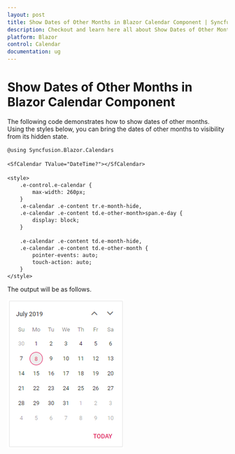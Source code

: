```yaml
---
layout: post
title: Show Dates of Other Months in Blazor Calendar Component | Syncfusion
description: Checkout and learn here all about Show Dates of Other Months in Syncfusion Blazor Calendar component and more.
platform: Blazor
control: Calendar
documentation: ug
---
```


# Show Dates of Other Months in Blazor Calendar Component

The following code demonstrates how to show dates of other months. Using the styles below, you can bring the dates of other months to visibility from its hidden state.

```cshtml
@using Syncfusion.Blazor.Calendars

<SfCalendar TValue="DateTime?"></SfCalendar>

<style>
    .e-control.e-calendar {
        max-width: 260px;
    }
    .e-calendar .e-content tr.e-month-hide,
    .e-calendar .e-content td.e-other-month>span.e-day {
        display: block;
    }

    .e-calendar .e-content td.e-month-hide,
    .e-calendar .e-content td.e-other-month {
        pointer-events: auto;
        touch-action: auto;
    }
</style>
```

The output will be as follows.

![calendar](../images/other_month.png)